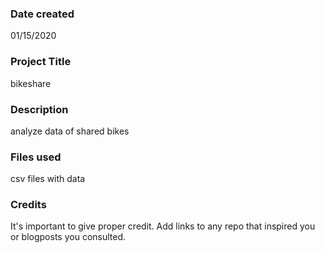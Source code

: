 ### Date created
01/15/2020

### Project Title
bikeshare

### Description
analyze data of shared bikes

### Files used
csv files with data

### Credits
It's important to give proper credit. Add links to any repo that inspired you or blogposts you consulted.

